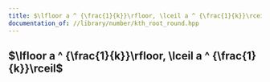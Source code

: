 ```yaml
---
title: $\lfloor a ^ {\frac{1}{k}}\rfloor, \lceil a ^ {\frac{1}{k}}\rceil$
documentation_of: //library/number/kth_root_round.hpp
---
```

## $\lfloor a ^ {\frac{1}{k}}\rfloor, \lceil a ^ {\frac{1}{k}}\rceil$
